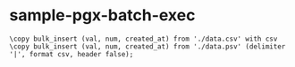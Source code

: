 # sample-pgx-batch-exec


```
\copy bulk_insert (val, num, created_at) from './data.csv' with csv
\copy bulk_insert (val, num, created_at) from './data.psv' (delimiter '|', format csv, header false);
```
